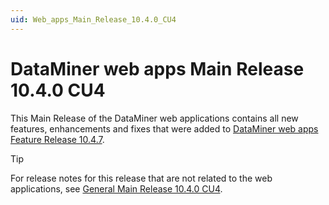 ```yaml
---
uid: Web_apps_Main_Release_10.4.0_CU4
---
```


# DataMiner web apps Main Release 10.4.0 CU4

This Main Release of the DataMiner web applications contains all new features, enhancements and fixes that were added to [DataMiner web apps Feature Release 10.4.7](xref:Web_apps_Feature_Release_10.4.7).

> [!TIP]
> For release notes for this release that are not related to the web applications, see [General Main Release 10.4.0 CU4](xref:General_Main_Release_10.4.0_CU4).
